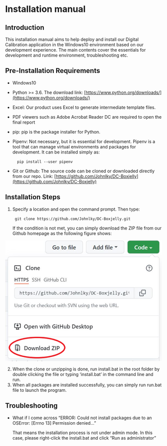 # Installation manual
 
## Introduction

This installation manual aims to help deploy and install our Digital Calibration application in the Windows10 environment based on our development experience. The main contents cover the essentials for development and runtime environment, troubleshooting etc.


## Pre-Installation Requirements

* Windows10
* Python >= 3.6. The download link: [https://www.python.org/downloads/](https://www.python.org/downloads/)
* Excel: Our product uses Excel to generate intermediate template files.
* PDF viewers such as Adobe Acrobat Reader DC are required to open the final report
* pip: pip is the package installer for Python. 
* Pipenv: Not necessary, but it is essential for development. Pipenv is a tool that can manage virtual environments and packages for development. It can be installed simply as:

        pip install --user pipenv


* Git or Github: The source code can be cloned or downloaded directly from our repo. Link: [https://github.com/Johnlky/DC-Boxjelly](https://github.com/Johnlky/DC-Boxjelly)


## Installation Steps


1. Specify a location and open the command prompt. Then type:

        git clone https://github.com/Johnlky/DC-Boxjelly.git


    If the condition is not met, you can simply download the ZIP file from our Github homepage as the following figure shows:
    
![Download Zip](docs/images/download-zip.png "image_tooltip")


2. When the clone or unzipping is done, run install.bat in the root folder by double clicking the file or typing ‘install.bat’ in the command line and run.
3. When all packages are installed successfully, you can simply run run.bat file to launch the program. 


## Troubleshooting

* What if I come across “ERROR: Could not install packages due to an OSError: [Errno 13] Permission denied...”

    That means the installation process is not under admin mode. In this case, please right-click the install.bat and click “Run as administrator”